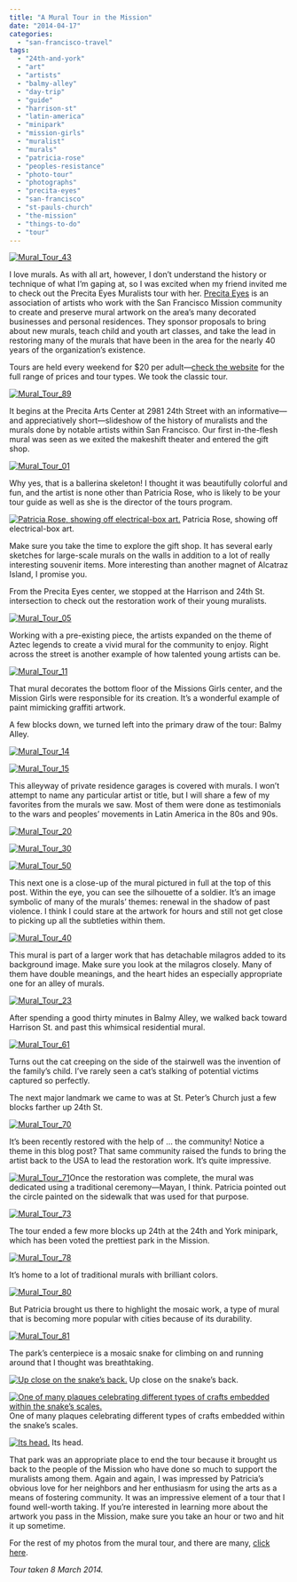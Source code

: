 ```yaml
---
title: "A Mural Tour in the Mission"
date: "2014-04-17"
categories:
  - "san-francisco-travel"
tags:
  - "24th-and-york"
  - "art"
  - "artists"
  - "balmy-alley"
  - "day-trip"
  - "guide"
  - "harrison-st"
  - "latin-america"
  - "minipark"
  - "mission-girls"
  - "muralist"
  - "murals"
  - "patricia-rose"
  - "peoples-resistance"
  - "photo-tour"
  - "photographs"
  - "precita-eyes"
  - "san-francisco"
  - "st-pauls-church"
  - "the-mission"
  - "things-to-do"
  - "tour"
---
```


[![Mural_Tour_43](http://www.rebeccagomezfarrell.com/wp-content/uploads/2014/04/Mural_Tour_43-500x333.jpg)](http://www.rebeccagomezfarrell.com/2014/04/a-mural-tour-in-the-mission/mural_tour_43/)

I love murals. As with all art, however, I don’t understand the history or technique of what I’m gaping at, so I was excited when my friend invited me to check out the Precita Eyes Muralists tour with her. [Precita Eyes](http://www.precitaeyes.org/) is an association of artists who work with the San Francisco Mission community to create and preserve mural artwork on the area’s many decorated businesses and personal residences. They sponsor proposals to bring about new murals, teach child and youth art classes, and take the lead in restoring many of the murals that have been in the area for the nearly 40 years of the organization’s existence.

Tours are held every weekend for $20 per adult—[check the website](http://www.precitaeyes.org/tours.html) for the full range of prices and tour types. We took the classic tour.

[![Mural_Tour_89](http://www.rebeccagomezfarrell.com/wp-content/uploads/2014/04/Mural_Tour_89-213x500.jpg)](http://www.rebeccagomezfarrell.com/2014/04/a-mural-tour-in-the-mission/mural_tour_89/)

It begins at the Precita Arts Center at 2981 24th Street with an informative—and appreciatively short—slideshow of the history of muralists and the murals done by notable artists within San Francisco. Our first in-the-flesh mural was seen as we exited the makeshift theater and entered the gift shop.

[![Mural_Tour_01](http://www.rebeccagomezfarrell.com/wp-content/uploads/2014/04/Mural_Tour_011-333x500.jpg)](http://www.rebeccagomezfarrell.com/2014/04/a-mural-tour-in-the-mission/mural_tour_01-2/)

Why yes, that is a ballerina skeleton! I thought it was beautifully colorful and fun, and the artist is none other than Patricia Rose, who is likely to be your tour guide as well as she is the director of the tours program.




<div class="caption">

[![Patricia Rose, showing off electrical-box art.](http://www.rebeccagomezfarrell.com/wp-content/uploads/2014/04/Mural_Tour_08-333x500.jpg)](http://www.rebeccagomezfarrell.com/2014/04/a-mural-tour-in-the-mission/mural_tour_08/) Patricia Rose, showing off electrical-box art.</div>


Make sure you take the time to explore the gift shop. It has several early sketches for large-scale murals on the walls in addition to a lot of really interesting souvenir items. More interesting than another magnet of Alcatraz Island, I promise you.

From the Precita Eyes center, we stopped at the Harrison and 24th St. intersection to check out the restoration work of their young muralists.

[![Mural_Tour_05](http://www.rebeccagomezfarrell.com/wp-content/uploads/2014/04/Mural_Tour_051-500x333.jpg)](http://www.rebeccagomezfarrell.com/2014/04/a-mural-tour-in-the-mission/mural_tour_05-2/)

Working with a pre-existing piece, the artists expanded on the theme of Aztec legends to create a vivid mural for the community to enjoy. Right across the street is another example of how talented young artists can be.

[![Mural_Tour_11](http://www.rebeccagomezfarrell.com/wp-content/uploads/2014/04/Mural_Tour_11-500x412.jpg)](http://www.rebeccagomezfarrell.com/2014/04/a-mural-tour-in-the-mission/mural_tour_11/)

That mural decorates the bottom floor of the Missions Girls center, and the Mission Girls were responsible for its creation. It’s a wonderful example of paint mimicking graffiti artwork.

A few blocks down, we turned left into the primary draw of the tour: Balmy Alley.

[![Mural_Tour_14](http://www.rebeccagomezfarrell.com/wp-content/uploads/2014/04/Mural_Tour_14-500x333.jpg)](http://www.rebeccagomezfarrell.com/2014/04/a-mural-tour-in-the-mission/mural_tour_14/)

[![Mural_Tour_15](http://www.rebeccagomezfarrell.com/wp-content/uploads/2014/04/Mural_Tour_15-500x333.jpg)](http://www.rebeccagomezfarrell.com/2014/04/a-mural-tour-in-the-mission/mural_tour_15/)

This alleyway of private residence garages is covered with murals. I won’t attempt to name any particular artist or title, but I will share a few of my favorites from the murals we saw. Most of them were done as testimonials to the wars and peoples’ movements in Latin America in the 80s and 90s.

[![Mural_Tour_20](http://www.rebeccagomezfarrell.com/wp-content/uploads/2014/04/Mural_Tour_20-500x333.jpg)](http://www.rebeccagomezfarrell.com/2014/04/a-mural-tour-in-the-mission/mural_tour_20/)

[![Mural_Tour_30](http://www.rebeccagomezfarrell.com/wp-content/uploads/2014/04/Mural_Tour_30-500x333.jpg)](http://www.rebeccagomezfarrell.com/2014/04/a-mural-tour-in-the-mission/mural_tour_30/)

[![Mural_Tour_50](http://www.rebeccagomezfarrell.com/wp-content/uploads/2014/04/Mural_Tour_50-500x333.jpg)](http://www.rebeccagomezfarrell.com/2014/04/a-mural-tour-in-the-mission/mural_tour_50/)

This next one is a close-up of the mural pictured in full at the top of this post. Within the eye, you can see the silhouette of a soldier. It’s an image symbolic of many of the murals’ themes: renewal in the shadow of past violence. I think I could stare at the artwork for hours and still not get close to picking up all the subtleties within them.

[![Mural_Tour_40](http://www.rebeccagomezfarrell.com/wp-content/uploads/2014/04/Mural_Tour_40-333x500.jpg)](http://www.rebeccagomezfarrell.com/2014/04/a-mural-tour-in-the-mission/mural_tour_40/)

This mural is part of a larger work that has detachable milagros added to its background image. Make sure you look at the milagros closely. Many of them have double meanings, and the heart hides an especially appropriate one for an alley of murals.

[![Mural_Tour_23](http://www.rebeccagomezfarrell.com/wp-content/uploads/2014/04/Mural_Tour_23-500x333.jpg)](http://www.rebeccagomezfarrell.com/2014/04/a-mural-tour-in-the-mission/mural_tour_23/)

After spending a good thirty minutes in Balmy Alley, we walked back toward Harrison St. and past this whimsical residential mural.

[![Mural_Tour_61](http://www.rebeccagomezfarrell.com/wp-content/uploads/2014/04/Mural_Tour_61-333x500.jpg)](http://www.rebeccagomezfarrell.com/2014/04/a-mural-tour-in-the-mission/mural_tour_61/)

Turns out the cat creeping on the side of the stairwell was the invention of the family’s child. I’ve rarely seen a cat’s stalking of potential victims captured so perfectly.

The next major landmark we came to was at St. Peter’s Church just a few blocks farther up 24th St.

[![Mural_Tour_70](http://www.rebeccagomezfarrell.com/wp-content/uploads/2014/04/Mural_Tour_70-333x500.jpg)](http://www.rebeccagomezfarrell.com/2014/04/a-mural-tour-in-the-mission/mural_tour_70/)

It’s been recently restored with the help of … the community! Notice a theme in this blog post? That same community raised the funds to bring the artist back to the USA to lead the restoration work. It’s quite impressive.

[![Mural_Tour_71](http://www.rebeccagomezfarrell.com/wp-content/uploads/2014/04/Mural_Tour_71-500x243.jpg)](http://www.rebeccagomezfarrell.com/2014/04/a-mural-tour-in-the-mission/mural_tour_71/)Once the restoration was complete, the mural was dedicated using a traditional ceremony—Mayan, I think. Patricia pointed out the circle painted on the sidewalk that was used for that purpose.

[![Mural_Tour_73](http://www.rebeccagomezfarrell.com/wp-content/uploads/2014/04/Mural_Tour_73-333x500.jpg)](http://www.rebeccagomezfarrell.com/2014/04/a-mural-tour-in-the-mission/mural_tour_73/)

The tour ended a few more blocks up 24th at the 24th and York minipark, which has been voted the prettiest park in the Mission.

[![Mural_Tour_78](http://www.rebeccagomezfarrell.com/wp-content/uploads/2014/04/Mural_Tour_78-500x333.jpg)](http://www.rebeccagomezfarrell.com/2014/04/a-mural-tour-in-the-mission/mural_tour_78/)

It’s home to a lot of traditional murals with brilliant colors.

[![Mural_Tour_80](http://www.rebeccagomezfarrell.com/wp-content/uploads/2014/04/Mural_Tour_80-500x363.jpg)](http://www.rebeccagomezfarrell.com/2014/04/a-mural-tour-in-the-mission/mural_tour_80/)

But Patricia brought us there to highlight the mosaic work, a type of mural that is becoming more popular with cities because of its durability.

[![Mural_Tour_81](http://www.rebeccagomezfarrell.com/wp-content/uploads/2014/04/Mural_Tour_81-500x333.jpg)](http://www.rebeccagomezfarrell.com/2014/04/a-mural-tour-in-the-mission/mural_tour_81/)

The park’s centerpiece is a mosaic snake for climbing on and running around that I thought was breathtaking.




<div class="caption">

[![Up close on the snake’s back.](http://www.rebeccagomezfarrell.com/wp-content/uploads/2014/04/Mural_Tour_84-333x500.jpg)](http://www.rebeccagomezfarrell.com/2014/04/a-mural-tour-in-the-mission/mural_tour_84/) Up close on the snake’s back.</div>





<div class="caption">

[![ One of many plaques celebrating different types of crafts embedded within the snake’s scales.](http://www.rebeccagomezfarrell.com/wp-content/uploads/2014/04/Mural_Tour_86-500x333.jpg)](http://www.rebeccagomezfarrell.com/2014/04/a-mural-tour-in-the-mission/mural_tour_86/) One of many plaques celebrating different types of crafts embedded within the snake’s scales.</div>





<div class="caption">

[![Its head.](http://www.rebeccagomezfarrell.com/wp-content/uploads/2014/04/Mural_Tour_87-500x333.jpg)](http://www.rebeccagomezfarrell.com/2014/04/a-mural-tour-in-the-mission/mural_tour_87/) Its head.</div>


That park was an appropriate place to end the tour because it brought us back to the people of the Mission who have done so much to support the muralists among them. Again and again, I was impressed by Patricia’s obvious love for her neighbors and her enthusiasm for using the arts as a means of fostering community. It was an impressive element of a tour that I found well-worth taking. If you’re interested in learning more about the artwork you pass in the Mission, make sure you take an hour or two and hit it up sometime.

For the rest of my photos from the mural tour, and there are many, [click here](https://www.facebook.com/media/set/?set=a.10152020299954607.1073741878.567409606&type=1&l=0013903225).

_Tour taken 8 March 2014._
